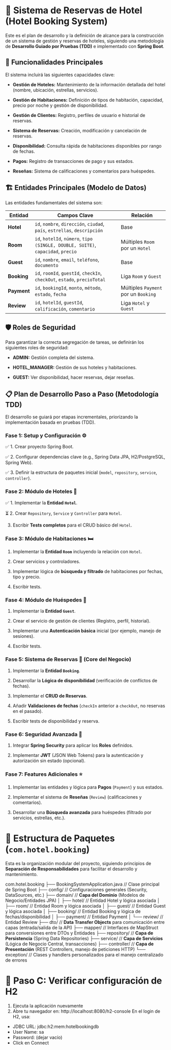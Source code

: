 # 🏨 Sistema de Reservas de Hotel (Hotel Booking System)

Este es el plan de desarrollo y la definición de alcance para la construcción de un sistema de gestión y reservas de hoteles, siguiendo una metodología de **Desarrollo Guiado por Pruebas (TDD)** e implementado con **Spring Boot**.

## 🌟 Funcionalidades Principales

El sistema incluirá las siguientes capacidades clave:

* **Gestión de Hoteles:** Mantenimiento de la información detallada del hotel (nombre, ubicación, estrellas, servicios).

* **Gestión de Habitaciones:** Definición de tipos de habitación, capacidad, precio por noche y gestión de disponibilidad.

* **Gestión de Clientes:** Registro, perfiles de usuario e historial de reservas.

* **Sistema de Reservas:** Creación, modificación y cancelación de reservas.

* **Disponibilidad:** Consulta rápida de habitaciones disponibles por rango de fechas.

* **Pagos:** Registro de transacciones de pago y sus estados.

* **Reseñas:** Sistema de calificaciones y comentarios para huéspedes.

## 🏗️ Entidades Principales (Modelo de Datos)

Las entidades fundamentales del sistema son:

| **Entidad** | **Campos Clave** | **Relación** | 
| ----- | ----- | ----- | 
| **Hotel** | `id`, `nombre`, `dirección`, `ciudad`, `país`, `estrellas`, `descripción` | Base | 
| **Room** | `id`, `hotelId`, `número`, `tipo (SINGLE, DOUBLE, SUITE)`, `capacidad`, `precio` | Múltiples `Room` por un `Hotel` | 
| **Guest** | `id`, `nombre`, `email`, `teléfono`, `documento` | Base | 
| **Booking** | `id`, `roomId`, `guestId`, `checkIn`, `checkOut`, `estado`, `precioTotal` | Liga `Room` y `Guest` | 
| **Payment** | `id`, `bookingId`, `monto`, `método`, `estado`, `fecha` | Múltiples `Payment` por un `Booking` | 
| **Review** | `id`, `hotelId`, `guestId`, `calificación`, `comentario` | Liga `Hotel` y `Guest` | 

## 🛡️ Roles de Seguridad

Para garantizar la correcta segregación de tareas, se definirán los siguientes roles de seguridad:

* **ADMIN:** Gestión completa del sistema.

* **HOTEL_MANAGER:** Gestión de sus hoteles y habitaciones.

* **GUEST:** Ver disponibilidad, hacer reservas, dejar reseñas.

## 📋 Plan de Desarrollo Paso a Paso (Metodología TDD)

El desarrollo se guiará por etapas incrementales, priorizando la implementación basada en pruebas (TDD).

### Fase 1: Setup y Configuración ⚙️

✅ 1. Crear proyecto Spring Boot.

✅ 2. Configurar dependencias clave (e.g., Spring Data JPA, H2/PostgreSQL, Spring Web).

✅ 3. Definir la estructura de paquetes inicial (`model`, `repository`, `service`, `controller`).

### Fase 2: Módulo de Hoteles 🏨

✅ 1. Implementar la **Entidad `Hotel`**.

⏳ 2. Crear `Repository`, `Service` y `Controller` para `Hotel`.

3. Escribir **Tests completos** para el CRUD básico del `Hotel`.

### Fase 3: Módulo de Habitaciones 🛏️

1. Implementar la **Entidad `Room`** incluyendo la relación con `Hotel`.

2. Crear servicios y controladores.

3. Implementar lógica de **búsqueda y filtrado** de habitaciones por fechas, tipo y precio.

4. Escribir tests.

### Fase 4: Módulo de Huéspedes 👤

1. Implementar la **Entidad `Guest`**.

2. Crear el servicio de gestión de clientes (Registro, perfil, historial).

3. Implementar una **Autenticación básica** inicial (por ejemplo, manejo de sesiones).

4. Escribir tests.

### Fase 5: Sistema de Reservas 📅 (Core del Negocio)

1. Implementar la **Entidad `Booking`**.

2. Desarrollar la **Lógica de disponibilidad** (verificación de conflictos de fechas).

3. Implementar el **CRUD de Reservas**.

4. Añadir **Validaciones de fechas** (`checkIn` anterior a `checkOut`, no reservas en el pasado).

5. Escribir tests de disponibilidad y reserva.

### Fase 6: Seguridad Avanzada 🔐

1. Integrar **Spring Security** para aplicar los **Roles** definidos.

2. Implementar **JWT** (JSON Web Tokens) para la autenticación y autorización sin estado (opcional).

### Fase 7: Features Adicionales ⭐

1. Implementar las entidades y lógica para **Pagos** (`Payment`) y sus estados.

2. Implementar el sistema de **Reseñas** (`Review`) (calificaciones y comentarios).

3. Desarrollar una **Búsqueda avanzada** para huéspedes (filtrado por servicios, estrellas, etc.).


# 📂 Estructura de Paquetes (`com.hotel.booking`)

Esta es la organización modular del proyecto, siguiendo principios de **Separación de Responsabilidades** para facilitar el desarrollo y mantenimiento.

com.hotel.booking
├── BookingSystemApplication.java  // Clase principal de Spring Boot
├── config/                        // Configuraciones generales (Security, DataSources, etc.)
├── domain/                        // **Capa del Dominio** (Modelos de Negocio/Entidades JPA)
│   ├── hotel/                     // Entidad Hotel y lógica asociada
│   ├── room/                      // Entidad Room y lógica asociada
│   ├── guest/                     // Entidad Guest y lógica asociada
│   ├── booking/                   // Entidad Booking y lógica de fechas/disponibilidad
│   ├── payment/                   // Entidad Payment
│   └── review/                    // Entidad Review
├── dto/                           // **Data Transfer Objects** para comunicación entre capas (entrada/salida de la API)
├── mapper/                        // Interfaces de MapStruct para conversiones entre DTOs y Entidades
├── repository/                    // **Capa de Persistencia** (Spring Data Repositories)
├── service/                       // **Capa de Servicios** (Lógica de Negocio Central, transacciones)
├── controller/                    // **Capa de Presentación** (REST Controllers, manejo de peticiones HTTP)
└── exception/                     // Clases y handlers personalizados para el manejo centralizado de errores

# 🧪 Paso C: Verificar configuración de H2

1. Ejecuta la aplicación nuevamente
2. Abre tu navegador en: http://localhost:8080/h2-console
En el login de H2, usa:

* JDBC URL: jdbc:h2:mem:hotelbookingdb
* User Name: sa
* Password: (dejar vacío)
* Click en Connect
